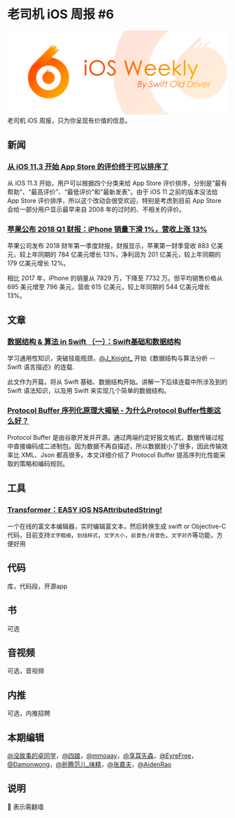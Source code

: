 # 老司机 iOS 周报 #6

![ios-weekly](../assets/ios-weekly.png)
老司机 iOS 周报，只为你呈现有价值的信息。

## 新闻

### [从 iOS 11.3 开始 App Store 的评价终于可以排序了](https://juejin.im/post/5a6e79e9f265da3e33049550)

从 iOS 11.3 开始，用户可以根据四个分类来给 App Store 评价排序，分别是“最有帮助”、“最高评价”、“最低评价”和“最新发表”。由于 iOS 11 之前的版本没法给 App Store 评价排序，所以这个改动会很受欢迎，特别是考虑到目前 App Store 会给一部分用户显示最早来自 2008 年的过时的、不相关的评价。

### [苹果公布 2018 Q1 财报：iPhone 销量下滑 1%，营收上涨 13%](https://www.apple.com/newsroom/2018/02/apple-reports-first-quarter-results/)

苹果公司发布 2018 财年第一季度财报，财报显示，苹果第一财季营收 883 亿美元，较上年同期的 784 亿美元增长 13%，净利润为 201 亿美元，较上年同期的 179 亿美元增长 12%。

相比 2017 年，iPhone 的销量从 7829 万，下降至 7732 万。但平均销售价格从 695 美元增至 796 美元，营收 615 亿美元，较上年同期的 544 亿美元增长 13%。

## 文章

### [数据结构 & 算法 in Swift （一）：Swift基础和数据结构](https://juejin.im/post/5a7096fa6fb9a01cb64f163b)

学习通用性知识，突破技能瓶颈，[@J_Knight_](https://weibo.com/u/1929625262) 开始《数据结构与算法分析 -- Swift 语言描述》的连载.

此文作为开篇，将从 Swift 基础、数据结构开始。讲解一下后续连载中所涉及到的 Swift 语法知识，以及用 Swift 来实现几个简单的数据结构。

### [Protocol Buffer 序列化原理大揭秘 - 为什么Protocol Buffer性能这么好？](http://blog.csdn.net/carson_ho/article/details/70568606)

Protocol Buffer 是由谷歌开发并开源。通过两端约定好报文格式，数据传输过程中直接编码成二进制包。因为数据不再自描述，所以数据就小了很多，因此传输效率比 XML、Json 都高很多。本文详细介绍了 Protocol Buffer 提高序列化性能采取的策略和编码规则。

## 工具

### [Transformer：EASY iOS NSAttributedString!](https://github.com/andresinaka/transformer)

一个在线的富文本编辑器，实时编辑富文本，然后转换生成 swift or Objective-C 代码，目前支持`文字粗细`，`划线样式`，`文字大小`，`前景色/背景色`，`文字对齐`等功能，方便好用

## 代码

库，代码段，开源app

## 书

可选

## 音视频

可选，音视频

## 内推

可选，内推招聘

## 本期编辑

[@没故事的卓同学](https://weibo.com/1926303682/profile)，[@四娘](https://kemchenj.github.io)，[@mmoaay](https://weibo.com/u/1302422271)，[@享耳先森](https://github.com/iblacksun)，[@EyreFree](https://weibo.com/eyrefree777)，[@Damonwong](https://weibo.com/damonone)，[@折腾范儿_味精](http://weibo.com/agvicking)，[@张嘉夫](https://weibo.com/2949394297)，[@AidenRao](https://weibo.com/AidenRao)

## 说明

🚧 表示需翻墙
